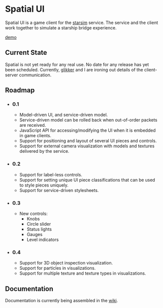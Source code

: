 <h1>Spatial UI</h1>

<p>
	Spatial UI is a game client for the <a href="https://github.com/glikker/starsim">starsim</a> service.  The service and the client work together to simulate a starship bridge experience.
</p>

<p><a href="http://spiderworm.github.io/spatial-ui/">demo</a></p>

<h2>Current State</h2>

<p>
	Spatial is not yet ready for any real use.  No date for any release has yet been scheduled.  Currently, <a href="https://github.com/glikker">glikker</a> and I are ironing out details of the client-server communication.
</p>

<h2>Roadmap</h2>

<ul>
	<li>
		<h3>0.1</h3>
		<ul>
			<li>
				Model-driven UI, and service-driven model.
			</li>
			<li>
				Service-driven model can be rolled back when out-of-order packets are received.
			</li>
			<li>
				JavaScript API for accessing/modifying the UI when it is embedded in game clients.
			</li>
			<li>
				Support for positioning and layout of several UI pieces and controls.
			</li>
			<li>
				Support for external camera visualization with models and textures delivered by the service.
			</li>
		</ul>
	</li>
	<li>
		<h3>0.2</h3>
		<ul>
			<li>
				Support for label-less controls.
			</li>
			<li>
				Support for setting unique UI piece classifications that can be used to style pieces uniquely.
			</li>
			<li>
				Support for service-driven stylesheets.
			</li>
		</ul>
	</li>
	<li>
		<h3>0.3</h3>
		<ul>
			<li>
				New controls:
				<ul>
					<li>
						Knobs
					</li>
					<li>
						Circle slider
					</li>
					<li>
						Status lights
					</li>
					<li>
						Gauges
					</li>
					<li>
						Level indicators
					</li>
				</ul>
			</li>
		</ul>
	</li>
	<li>
		<h3>0.4</h3>
		<ul>
			<li>
				Support for 3D object inspection visualization.
			</li>
			<li>
				Support for particles in visualizations.
			</li>
			<li>
				Support for multiple texture and texture types in visualizations.
			</li>
		</ul>
	</li>
</ul>

<h2>Documentation</h2>

<p>Documentation is currently being assembled in the <a href="https://github.com/spiderworm/spatial-ui/wiki">wiki</a>.</p>